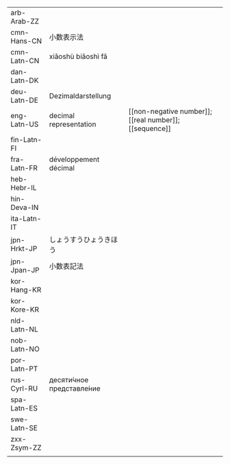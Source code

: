 | | | |
|-|-|-|
| arb-Arab-ZZ |  |  |
| cmn-Hans-CN | 小数表示法 |  |
| cmn-Latn-CN | xiǎoshù biǎoshì fǎ |  |
| dan-Latn-DK |  |  |
| deu-Latn-DE | Dezimaldarstellung |  |
| eng-Latn-US | decimal representation | [[non-negative number]]; [[real number]]; [[sequence]] |
| fin-Latn-FI |  |  |
| fra-Latn-FR | développement décimal |  |
| heb-Hebr-IL |  |  |
| hin-Deva-IN |  |  |
| ita-Latn-IT |  |  |
| jpn-Hrkt-JP | しょうすうひょうきほう |  |
| jpn-Jpan-JP | 小数表記法 |  |
| kor-Hang-KR |  |  |
| kor-Kore-KR |  |  |
| nld-Latn-NL |  |  |
| nob-Latn-NO |  |  |
| por-Latn-PT |  |  |
| rus-Cyrl-RU | десяти́чное представле́ние |  |
| spa-Latn-ES |  |  |
| swe-Latn-SE |  |  |
| zxx-Zsym-ZZ |  |  |
|  |  |  |

